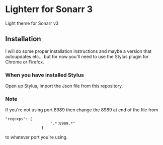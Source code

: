 # Lighterr for Sonarr 3
Light theme for Sonarr v3

## Installation
I will do some proper installation instructions and maybe a version that autoupdates etc... but for now you'll need to use the Stylus plugin for Chrome or Firefox.

### When you have installed Stylus
Open up Stylus, import the Json file from this repository.  

### Note
If you're not using port 8989 then change the 8989 at end of the file from 
```
"regexps": [
					".*:8989.*"
				]
```
to whatever port you're using.

